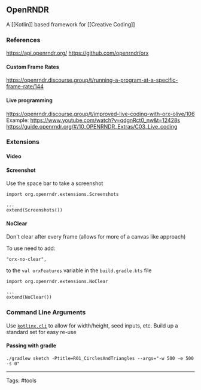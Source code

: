 ## OpenRNDR

A [[Kotlin]] based framework for [[Creative Coding]]

### References

https://api.openrndr.org/
https://github.com/openrndr/orx

#### Custom Frame Rates

https://openrndr.discourse.group/t/running-a-program-at-a-specific-frame-rate/144

#### Live programming

https://openrndr.discourse.group/t/improved-live-coding-with-orx-olive/106
Example: https://www.youtube.com/watch?v=qdgnRct0_nw&t=12428s
https://guide.openrndr.org/#/10_OPENRNDR_Extras/C03_Live_coding


### Extensions

#### Video
#### Screenshot

Use the space bar to take a screenshot

```
import org.openrndr.extensions.Screenshots

...
extend(Screenshots())
```

#### NoClear

Don't clear after every frame (allows for more of a canvas like approach)

To use need to add:
```
"orx-no-clear",
```
to the `val orxFeatures` variable in  the `build.gradle.kts` file


```
import org.openrndr.extensions.NoClear

...
extend(NoClear())
```


### Command Line Arguments

Use [`kotlinx.cli`](https://github.com/Kotlin/kotlinx-cli) to allow for width/height, seed inputs, etc. Build up a standard set for easy re-use

#### Passing with gradle

```
./gradlew sketch -Ptitle=R01_CirclesAndTriangles --args="-w 500 -e 500 -s 0"
```

---

Tags: #tools